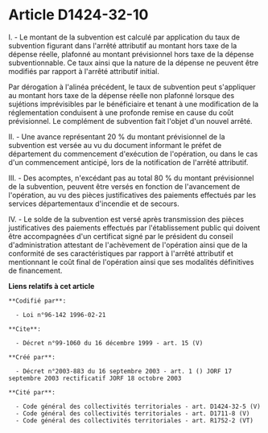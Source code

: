 # Article D1424-32-10

I. - Le montant de la subvention est calculé par application du taux de subvention figurant dans l'arrêté attributif au
montant hors taxe de la dépense réelle, plafonné au montant prévisionnel hors taxe de la dépense subventionnable. Ce taux
ainsi que la nature de la dépense ne peuvent être modifiés par rapport à l'arrêté attributif initial.

Par dérogation à l'alinéa précédent, le taux de subvention peut s'appliquer au montant hors taxe de la dépense réelle non
plafonné lorsque des sujétions imprévisibles par le bénéficiaire et tenant à une modification de la réglementation conduisent
à une profonde remise en cause du coût prévisionnel. Le complément de subvention fait l'objet d'un nouvel arrêté.

II. - Une avance représentant 20 % du montant prévisionnel de la subvention est versée au vu du document informant le préfet
de département du commencement d'exécution de l'opération, ou dans le cas d'un commencement anticipé, lors de la notification
de l'arrêté attributif.

III. - Des acomptes, n'excédant pas au total 80 % du montant prévisionnel de la subvention, peuvent être versés en fonction
de l'avancement de l'opération, au vu des pièces justificatives des paiements effectués par les services départementaux
d'incendie et de secours.

IV. - Le solde de la subvention est versé après transmission des pièces justificatives des paiements effectués par
l'établissement public qui doivent être accompagnées d'un certificat signé par le président du conseil d'administration
attestant de l'achèvement de l'opération ainsi que de la conformité de ses caractéristiques par rapport à l'arrêté attributif
et mentionnant le coût final de l'opération ainsi que ses modalités définitives de financement.

**Liens relatifs à cet article**

	**Codifié par**:

	  - Loi n°96-142 1996-02-21

	**Cite**:

	  - Décret n°99-1060 du 16 décembre 1999 - art. 15 (V)

	**Créé par**:

	  - Décret n°2003-883 du 16 septembre 2003 - art. 1 () JORF 17 septembre 2003 rectificatif JORF 18 octobre 2003

	**Cité par**:

	  - Code général des collectivités territoriales - art. D1424-32-5 (V)
	  - Code général des collectivités territoriales - art. D1711-8 (V)
	  - Code général des collectivités territoriales - art. R1752-2 (VT)
